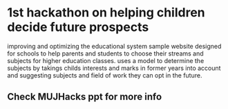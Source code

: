 # 1st hackathon on helping children decide future prospects
improving and optimizing the educational system
sample website designed for schools to help parents and students to choose their streams and subjects for higher education classes.
uses a model to determine the subjects by takings childs interests and marks in former years into account and suggesting subjects and field of work they can opt in the future.

## Check MUJHacks ppt for more info
